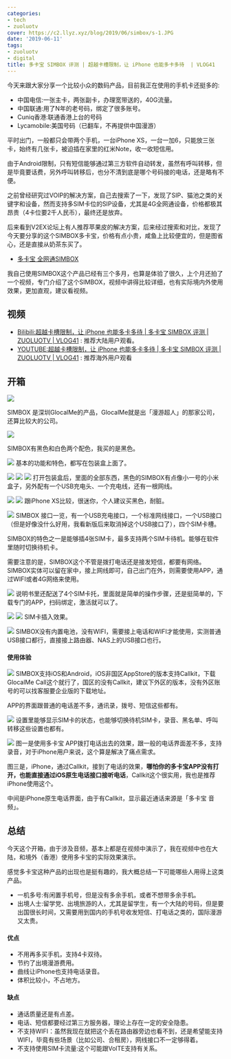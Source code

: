 ```yaml
---
categories:
- tech
- zuoluotv
cover: https://c2.llyz.xyz/blog/2019/06/simbox/s-1.JPG
date: '2019-06-11'
tags:
- zuoluotv
- digital
title: 多卡宝 SIMBOX 评测 | 超越卡槽限制，让 iPhone 也能多卡多待  | VLOG41
---
```


今天来跟大家分享一个比较小众的数码产品，目前我正在使用的手机卡还挺多的:

- 中国电信:一张主卡，两张副卡，办理宽带送的，40G流量。
- 中国联通:用了N年的老号码，绑定了很多账号。
- Cuniq香港:联通香港上台的号码
- Lycamobile:美国号码（已翻车，不再提供中国漫游）

平时出门，一般都只会带两个手机，一台iPhone XS，一台一加6，只能放三张卡，始终有几张卡，被迫插在家里的红米Note，收一收短信用。

由于Android限制，只有短信能够通过第三方软件自动转发，虽然有呼叫转移，但是毕竟要话费，另外呼叫转移后，也分不清到底是哪个号码接的电话，还是略有不便。

之前曾经研究过VOIP的解决方案，自己去搜索了一下，发现了SIP、猫池之类的关键字和设备，然而支持多SIM卡位的SIP设备，尤其是4G全网通设备，价格都极其昂贵（4卡位要2千人民币），最终还是放弃。

后来看到V2EX论坛上有人推荐苹果皮的解决方案，后来经过搜索和对比，发现了今天要分享的这个SIMBOX多卡宝，价格有点小贵，咸鱼上比较便宜的，但是图省心，还是直接从奶茶东买了。

- [多卡宝 全网通SIMBOX](https://zuoluo.tv/simbox)

我自己使用SIMBOX这个产品已经有三个多月，也算是体验了很久，上个月还拍了一个视频，专门介绍了这个SIMBOX，视频中讲得比较详细，也有实际境内外使用效果，更加直观，建议看视频。

## 视频

- [Bilibili:超越卡槽限制，让 iPhone 也能多卡多待 | 多卡宝 SIMBOX 评测 | ZUOLUOTV | VLOG41](https://www.bilibili.com/video/av52314715) : 推荐大陆用户观看。
- [YOUTUBE:超越卡槽限制，让 iPhone 也能多卡多待 | 多卡宝 SIMBOX 评测 | ZUOLUOTV | VLOG41](https://www.youtube.com/watch?v=_SYq-7jBrrw) : 推荐海外用户观看

## 开箱

![](https://c2.llyz.xyz/blog/2019/06/simbox/s-1.JPG)

SIMBOX 是深圳GlocalMe的产品，GlocalMe就是出「漫游超人」的那家公司，还算比较大的公司。

![](https://c2.llyz.xyz/blog/2019/06/simbox/s-2.JPG)

SIMBOX有黑色和白色两个配色，我买的是黑色。

![](https://c2.llyz.xyz/blog/2019/06/simbox/s-3.JPG) 基本的功能和特色，都写在包装盒上面了。

![](https://c2.llyz.xyz/blog/2019/06/simbox/s-4.JPG) ![](https://c2.llyz.xyz/blog/2019/06/simbox/s-5.JPG) ![](https://c2.llyz.xyz/blog/2019/06/simbox/s-6.JPG) 打开包装盒后，里面的全部东西，黑色的SIMBOX有点像小一号的小米盒子，另外配有一个USB充电头、一个充电线，还有一根网线。

![](https://c2.llyz.xyz/blog/2019/06/simbox/s-7.JPG) ![](https://c2.llyz.xyz/blog/2019/06/simbox/s-8.JPG) 跟iPhone XS比较，很迷你，个人建议买黑色，耐脏。

![](https://c2.llyz.xyz/blog/2019/06/simbox/s-10.JPG) SIMBOX 接口一览，有一个USB充电接口，一个标准网线接口，一个USB接口（但是好像没什么好用，我看新版后来取消掉这个USB接口了），四个SIM卡槽。

SIMBOX的特色之一是能够插4张SIM卡，最多支持两个SIM卡待机。能够在软件里随时切换待机卡。

需要注意的是，SIMBOX这个不管是拨打电话还是接发短信，都要有网络。SIMBOX实体可以留在家中，接上网线即可，自己出门在外，则需要使用APP，通过WIFI或者4G网络来使用。

![](https://c2.llyz.xyz/blog/2019/06/simbox/s-12.JPG) 说明书里还配送了4个SIM卡托，里面就是简单的操作步骤，还是挺简单的，下载专门的APP，扫码绑定，激活就可以了。

![](https://c2.llyz.xyz/blog/2019/06/simbox/s-14.JPG) ![](https://c2.llyz.xyz/blog/2019/06/simbox/s-15.JPG) SIM卡插入效果。

![](https://c2.llyz.xyz/blog/2019/06/simbox/s-16.JPG) SIMBOX没有内置电池，没有WIFI，需要接上电话和WIFI才能使用，实测普通USB接口都行，直接接上路由器、NAS上的USB接口也行。

#### 使用体验

![](https://c2.llyz.xyz/blog/2019/06/simbox/t-1.jpg) SIMBOX支持iOS和Android，iOS非国区AppStore的版本支持Callkit，下载GlocalMe Call这个就行了，国区的没有Callkit，建议下外区的版本，没有外区账号的可以找客服要企业版的下载地址。

APP的界面跟普通的电话差不多，通讯录，拨号、短信这些都有。

![](https://c2.llyz.xyz/blog/2019/06/simbox/t-2.jpg) 设置里能够显示SIM卡的状态，也能够切换待机SIM卡，录音、黑名单、呼叫转移这些设置也都有。

![](https://c2.llyz.xyz/blog/2019/06/simbox/t-3.jpg) 图一是使用多卡宝 APP拨打电话出去的效果，跟一般的电话界面差不多，支持录音，对于iPhone用户来说，这个算是解决了痛点需求。

图三是，iPhone，通过Callkit，接到了电话的效果，**哪怕你的多卡宝APP没有打开，也能直接通过iOS原生电话接口接听电话**，Callkit这个很实用，我也是推荐iPhone使用这个。

中间是iPhone原生电话界面，由于有Callkit，显示最近通话来源是「多卡宝 音频」。

## 总结

今天这个开箱，由于涉及音频，基本上都是在视频中演示了，我在视频中也在大陆，和境外（香港）使用多卡宝的实际效果演示。

感觉多卡宝这种产品的出现也是挺有趣的，我大概总结一下可能哪些人用得上这类产品。

- 一机多号:有闲置手机号，但是没有多余手机，或者不想带多余手机。
- 出境人士:留学党、出境旅游的人，尤其是留学生，有一个大陆的号码，但是要出国很长时间，又需要用到国内的手机号收发短信、打电话之类的，国际漫游又太贵。

#### 优点

- 不用再多买手机，支持4卡双待。
- 节约了出境漫游费用。
- 曲线让iPhone也支持电话录音。
- 体积比较小，不占地方。

#### 缺点

- 通话质量还是有点差。
- 电话、短信都要经过第三方服务器，理论上存在一定的安全隐患。
- 不支持WIFI：虽然我现在就把这个丢在路由器旁边也看不到，还是希望能支持WIFI，毕竟有些场景（比如公司、合租房），网线接口不一定够得着。
- 不支持使用SIM卡流量:这个可能跟VolTE支持有关系。
